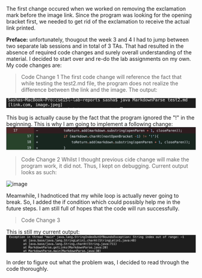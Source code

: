 The first change occured when we worked on removing the exclamation mark before the image link. Since the program was looking for the opening bracket first,
we needed to get rid of the exclamation to receive the actual link printed.


**Preface:** unfortunately, thougout the week 3 and 4 I had to jump between two separate lab sessions and in total of 3 TAs. That had resulted in the absence of 
required code changes and surely overall understanding of the material. I decided to start over and re-do the lab assignments on my own. My code changes are: 


> Code Change 1
The first code change will reference the fact that while testing the test2.md file, the program does not realize the difference between the link and the image. The output:

![image](SS1.png)

This bug is actually cause by the fact that the program ignored the "!" in the beginning. This is why I am going to implement a following change:
 ![image](CC1.png)

 > Code Change 2
 Whilst I thought previous cide change will make the program work, it did not. Thus, I kept on debugging. Current output looks as such:

 ![image](SSH2.png)

Meamwhile, I hadnoticed that my while loop is actually never going to break. So, I added the if condition which could possibly help me in the future steps. I am still full of hopes that the code will run successfully.

> Code Change 3

This is still my current output:
![image](SS3.png)

In order to figure out what the problem was, I decided to read through the code thoroughly.

